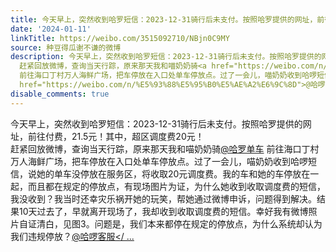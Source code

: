 ```yaml
---
title: 今天早上，突然收到哈罗短信：2023-12-31骑行后未支付。按照哈罗提供的网址，前往付费，21.5元！其中，超区调度费20元！ 赶紧回放微博，查询当天行踪，原来那天...
date: '2024-01-11'
linkTitle: https://weibo.com/3515092710/NBjn0C9MY
source: 种豆得瓜谢不谦的微博
description: 今天早上，突然收到哈罗短信：2023-12-31骑行后未支付。按照哈罗提供的网址，前往付费，21.5元！其中，超区调度费20元！<br>
  赶紧回放微博，查询当天行踪，原来那天我和喵奶奶骑<a href="https://weibo.com/n/%E5%93%88%E7%BD%97%E5%8D%95%E8%BD%A6">@哈罗单车</a>
  前往海口丁村万人海鲜广场，把车停放在入口处单车停放点。过了一会儿，喵奶奶收到哈啰短信，说她的单车没停放在服务区，将收取20元调度费。我的车和她的车停放在一起，而且都在规定的停放点，有现场图片为证，为什么她收到收取调度费的短信，我没收到？我当时还幸灾乐祸开她的玩笑，帮她通过微博申诉，问题得到解决。结果10天过去了，早就离开现场了，我却收到收取调度费的短信。幸好我有微博照片自证清白，见图3。问题是，我们本来都停在规定的停放点，为什么系统却认为我们违规停放？<a
  href="https://weibo.com/n/%E5%93%88%E5%95%B0%E5%AE%A2%E6%9C%8D">@哈啰客服</ ...
disable_comments: true
---
```

今天早上，突然收到哈罗短信：2023-12-31骑行后未支付。按照哈罗提供的网址，前往付费，21.5元！其中，超区调度费20元！<br> 赶紧回放微博，查询当天行踪，原来那天我和喵奶奶骑<a href="https://weibo.com/n/%E5%93%88%E7%BD%97%E5%8D%95%E8%BD%A6">@哈罗单车</a> 前往海口丁村万人海鲜广场，把车停放在入口处单车停放点。过了一会儿，喵奶奶收到哈啰短信，说她的单车没停放在服务区，将收取20元调度费。我的车和她的车停放在一起，而且都在规定的停放点，有现场图片为证，为什么她收到收取调度费的短信，我没收到？我当时还幸灾乐祸开她的玩笑，帮她通过微博申诉，问题得到解决。结果10天过去了，早就离开现场了，我却收到收取调度费的短信。幸好我有微博照片自证清白，见图3。问题是，我们本来都停在规定的停放点，为什么系统却认为我们违规停放？<a href="https://weibo.com/n/%E5%93%88%E5%95%B0%E5%AE%A2%E6%9C%8D">@哈啰客服</ ...